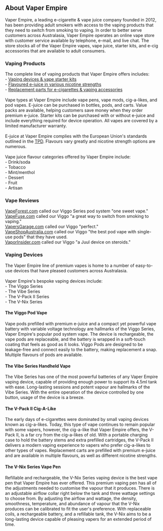 <h2>About Vaper Empire</h2>
Vaper Empire, a leading e-cigarette & vape juice company founded in 2012, has been providing adult smokers with access to the vaping products that they need to switch from smoking to vaping. In order to better serve customers across Australasia, Vaper Empire operates an online vape store with customer service available by telephone, e-mail, and live chat. The store stocks all of the Vaper Empire vapes, vape juice, starter kits, and e-cig accessories that are available to adult consumers.

<h3>Vaping Products</h3>
The complete line of vaping products that Vaper Empire offers includes:
<br>- <a href="https://www.vaperempire.com.au/product-store.html">Vaping devices & vape starter kits</a>
<br>- <a href="https://www.vaperempire.com.au/e-liquid-store.html">Flavoured e-juice in various nicotine strengths</a>
<br>- <a href="https://www.vaperempire.com.au/product-store/accessories-range.html">Replacement parts for e-cigarettes & vaping accessories</a>
<br>
<br>
Vape types at Vaper Empire include vape pens, vape mods, cig-a-likes, and pod vapes. E-juice can be purchased in bottles, pods, and carts. Value packs are available, helping customers save money when they order premium e-juice. Starter kits can be purchased with or without e-juice and include everything required for device operation. All vapes are covered by a limited manufacturer warranty.
<br>
<br>
E-juice at Vaper Empire complies with the European Union's standards outlined in the <a href="https://health.ec.europa.eu/system/files/2016-11/dir_201440_en_0.pdf">TPD</a>. Flavours vary greatly and nicotine strength options are numerous.
<br>
<br>
Vape juice flavour categories offered by Vaper Empire include:
<br>- Drink/soda
<br>- Tobacco
<br>- Mint/menthol
<br>- Dessert
<br>- Fruit
<br>- Artisan

<h3>Vape Reviews</h3>
<a href="https://vapeforest.com/viggo-pod-vape-review/">VapeForest.com</a> called our Viggo Series pod system "one sweet vape."
<br><a href="https://blog.vapefuse.com/vaper-empire-viggo-review/">VapeFuse.com</a> called our Viggo "a great way to switch from smoking to vaping."
<br><a href="https://www.vapersgarage.com/hardware-review-viggo-pod-kit-vaper-empire/">VapersGarage.com</a> called our Viggo "perfect."
<br><a href="https://vapeshopaustralia.com/vaper-empire-viggo-series-review/">VapeShopAustralia.com</a> called our Viggo "the best pod vape with single-use pods" that they have used.
<br><a href="https://vaporinsider.com/viggo-pod-vape-review-the-perfect-e-cig/">VaporInsider.com</a> called our Viggo "a Juul device on steroids."

<h3>Vaping Devices</h3>
The Vaper Empire line of premium vapes is home to a number of easy-to-use devices that have pleased customers across Australasia.
<br>
<br>
Vaper Empire's bespoke vaping devices include:
<br>- The Viggo Series
<br>- The Vibe Series
<br>- The V-Pack II Series
<br>- The V-Nix Series

<h4>The Viggo Pod Vape</h4>
Vape pods prefilled with premium e-juice and a compact yet powerful vape battery with variable voltage technology are hallmarks of the Viggo Series, Vaper Empire's popular pod system vape. The device is rechargeable, the vape pods are replaceable, and the battery is wrapped in a soft-touch coating that feels as good as it looks. Viggo Pods are designed to be leakage-free and connect easily to the battery, making replacement a snap. Multiple flavours of pods are available.

<h4>The Vibe Series Handheld Vape</h4>
The Vibe Series has one of the most powerful batteries of any Vaper Empire vaping device, capable of providing enough power to support its 4.5ml tank with ease. Long-lasting sessions and potent vapour are hallmarks of the Vibe Series. With the entire operation of the device controlled by one button, usage of the device is a breeze.

<h4>The V-Pack II Cig-A-Like</h4>
The early days of e-cigarettes were dominated by small vaping devices known as cig-a-likes. Today, this type of vape continues to remain popular with some vapers, however, the cig-a-like that Vaper Empire offers, the V-Pack II, is a far cry from the cig-a-likes of old. With a portable charging case to hold the battery stems and extra prefilled cartridges, the V-Pack II delivers a modern vaping experience to vapers who prefer cig-a-likes to other types of vapes. Replacement carts are prefilled with premium e-juice and are available in multiple flavours, as well as different nicotine strengths.

<h4>The V-Nix Series Vape Pen</h4>
Refillable and rechargeable, the V-Nix Series vaping device is the best vape pen that Vaper Empire has ever offered. This premium vaping pen has all of the adjustments needed to customise the vapour that it produces. There is an adjustable airflow collar right below the tank and three wattage settings to choose from. By adjusting the airflow and wattage, the density, smoothness, temperature, and abundance of vapour that the V-Nix produces can be calibrated to fit the user's preference. With replaceable coils, a rechargeable battery, and a refillable tank, the V-Nix aims to be a long-lasting device capable of pleasing vapers for an extended period of time.
